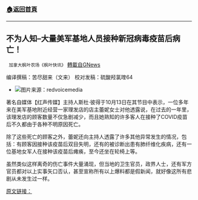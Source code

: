 ###  [:house:返回首頁](https://github.com/ourhimalayas/txt)
---


## 不为人知&#8211;大量美军基地人员接种新冠病毒疫苗后病亡！
` 加拿大枫叶农场《枫叶快讯》` [轉載自GNews](https://gnews.org/zh-hans/1595292/)

编译撰稿：苦尽甜来（文来） 校对发稿：硫酸羟氯喹64

- ![](https://assets.gnews.org/wp-content/uploads/2021/10/sp-edited.png)图片来源：redvoicemedia


著名自媒体【红声传媒】主持人斯杜·彼得于10月13日在其节目中表示，一位多年来在美军基地附近经营一家理发店的店主蕾妮女士对他透露说，在过去的一年里，该理发店的顾客数量不仅急剧减少，而且她熟知的许多客人在接种了COVID疫苗后不久都由于各种不明原因死亡。

除了这些死亡的顾客之外，蕾妮还向主持人透露了许多其他异常发生的情况，包括：有顾客因接种该疫苗后双目失明，还有的被诊断出患有肺纤维化疾病，还有一位基地女军人在接种该疫苗后瘫痪，至今还坐在轮椅上等。

虽然类似这样离奇的伤亡事件大量涌现，但当地的卫生官员，政界人士，还有军方官员都对以上实事矢口否认，甚至宣称所有以上爆料都是假新闻，就好像这所有悲剧从未发生过一样。

[原文链接：](https://www.redvoicemedia.com/2021/10/first-hand-account-vaxx-deaths-alarming-to-military-barber/)
